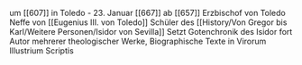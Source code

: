 um [[607]] in Toledo - 23. Januar [[667]]
ab [[657]] Erzbischof von Toledo
Neffe von [[Eugenius III. von Toledo]]
Schüler des [[History/Von Gregor bis Karl/Weitere Personen/Isidor von Sevilla]]
Setzt Gotenchronik des Isidor fort
Autor mehrerer theologischer Werke, Biographische Texte in Virorum Illustrium Scriptis
